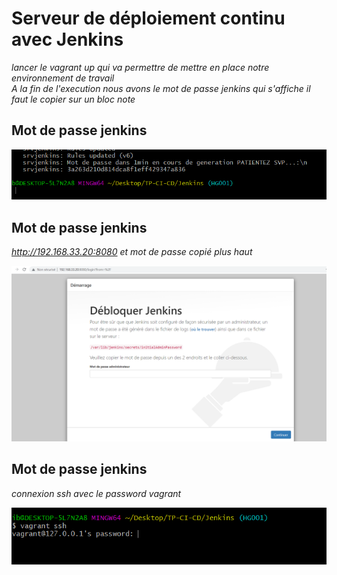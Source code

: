 # Serveur de déploiement continu avec Jenkins


*lancer le vagrant up qui va permettre de mettre en place notre environnement de travail*  
_A la fin de l'execution nous avons le mot de passe jenkins qui s'affiche il faut le copier sur un bloc note_

## Mot de passe jenkins

![jenkins.](https://raw.githubusercontent.com/henrimfonzie/TP-CI-CD/HG001/Jenkins/image/motdepasse.PNG "This is a sample image.")

## Mot de passe jenkins

_http://192.168.33.20:8080 et mot de passe copié plus haut_

![jenkins.](https://raw.githubusercontent.com/henrimfonzie/TP-CI-CD/HG001/Jenkins/image/connexion.PNG "This is a sample image.")

## Mot de passe jenkins

_connexion ssh avec le password vagrant_

![jenkins.](https://raw.githubusercontent.com/henrimfonzie/TP-CI-CD/HG001/Jenkins/image/ssh.PNG "This is a sample image.")
